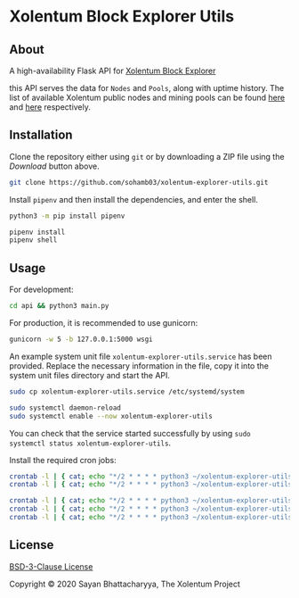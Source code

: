 # Xolentum Block Explorer Utils

## About

A high-availability Flask API for [Xolentum Block Explorer](https://explorer.xolentum.org)

this API serves the data for `Nodes` and `Pools`, along with uptime history. The list of available Xolentum public nodes and mining pools can be found [here](https://github.com/xolentum/public-nodes-json) and [here](https://github.com/xolentum/mining-pools-json) respectively.

## Installation

Clone the repository either using `git` or by downloading a ZIP file using the *Download* button above. 

```sh
git clone https://github.com/sohamb03/xolentum-explorer-utils.git
```

Install `pipenv` and then install the dependencies, and enter the shell. 

```sh
python3 -m pip install pipenv

pipenv install
pipenv shell
```

## Usage

For development:

```sh
cd api && python3 main.py
```

For production, it is recommended to use gunicorn:

```sh
gunicorn -w 5 -b 127.0.0.1:5000 wsgi
```

An example system unit file `xolentum-explorer-utils.service` has been provided. Replace the necessary information in the file, copy it into the system unit files directory and start the API. 

```sh
sudo cp xolentum-explorer-utils.service /etc/systemd/system

sudo systemctl daemon-reload
sudo systemctl enable --now xolentum-explorer-utils
``` 

You can check that the service started successfully by using `sudo systemctl status xolentum-explorer-utils`.

Install the required cron jobs:

```sh
crontab -l | { cat; echo "*/2 * * * * python3 ~/xolentum-explorer-utils/utils/nodes_history_parser.py"; } | crontab -
crontab -l | { cat; echo "*/2 * * * * python3 ~/xolentum-explorer-utils/utils/pools_history_parser.py"; } | crontab -

crontab -l | { cat; echo "*/2 * * * * python3 ~/xolentum-explorer-utils/utils/nodes_parser.py"; } | crontab -
crontab -l | { cat; echo "*/2 * * * * python3 ~/xolentum-explorer-utils/utils/pools_parser.py"; } | crontab -
crontab -l | { cat; echo "*/2 * * * * python3 ~/xolentum-explorer-utils/utils/blocks_parser.py"; } | crontab -
```

## License 

[BSD-3-Clause License](LICENSE)

Copyright &copy; 2020 Sayan Bhattacharyya, The Xolentum Project
